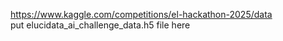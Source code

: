 https://www.kaggle.com/competitions/el-hackathon-2025/data <br>
put elucidata_ai_challenge_data.h5 file here

